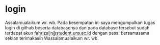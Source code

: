 # login
Assalamualaikum wr. wb.
Pada kesempatan ini saya mengumpulkan tugas login di github beserta databasenya
dan pada database tersebut sudah terdapat akun fahrizaljr@student.uns.ac.id dengan pass: bersamasama
sekian terimakasih 
Wassalamualaikum wr. wb.

